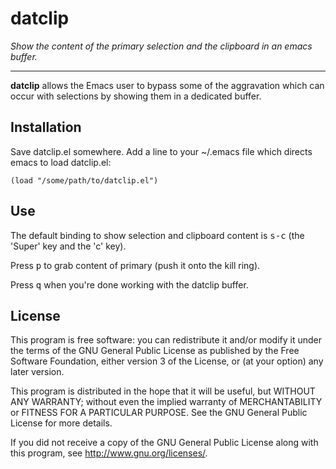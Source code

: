 # datclip

*Show the content of the primary selection and the clipboard in an emacs buffer.*

---

**datclip** allows the Emacs user to bypass some of the aggravation which can occur with selections by showing them in a dedicated buffer.

## Installation

Save datclip.el somewhere. Add a line to your ~/.emacs file which directs emacs to load datclip.el:

```
(load "/some/path/to/datclip.el")
```

## Use

The default binding to show selection and clipboard content is <kbd>s-c</kbd> (the 'Super' key and the 'c' key).

Press <kbd>p</kbd> to grab content of primary (push it onto the kill ring).

Press <kbd>q</kbd> when you're done working with the datclip buffer.

## License

This program is free software: you can redistribute it and/or modify it under the terms of the GNU General Public License as published by the Free Software Foundation, either version 3 of the License, or (at your option) any later version.

This program is distributed in the hope that it will be useful, but WITHOUT ANY WARRANTY; without even the implied warranty of MERCHANTABILITY or FITNESS FOR A PARTICULAR PURPOSE. See the GNU General Public License for more details.

If you did not receive a copy of the GNU General Public License along with this program, see http://www.gnu.org/licenses/.
